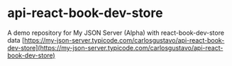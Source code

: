 # api-react-book-dev-store
A demo repository for My JSON Server (Alpha) with react-book-dev-store data
[https://my-json-server.typicode.com/carlosgustavo/api-react-book-dev-store](https://my-json-server.typicode.com/carlosgustavo/api-react-book-dev-store)
